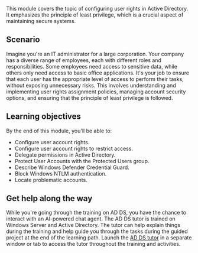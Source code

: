 This module covers the topic of configuring user rights in Active Directory. It emphasizes the principle of least privilege, which is a crucial aspect of maintaining secure systems.

## Scenario

Imagine you're an IT administrator for a large corporation. Your company has a diverse range of employees, each with different roles and responsibilities. Some employees need access to sensitive data, while others only need access to basic office applications. It's your job to ensure that each user has the appropriate level of access to perform their tasks, without exposing unnecessary risks. This involves understanding and implementing user rights assignment policies, managing account security options, and ensuring that the principle of least privilege is followed.

## Learning objectives

By the end of this module, you'll be able to:

 -  Configure user account rights.
 -  Configure user account rights to restrict access.
 -  Delegate permissions in Active Directory.
 -  Protect User Accounts with the Protected Users group.
 -  Describe Windows Defender Credential Guard.
 -  Block Windows NTLM authentication.
 -  Locate problematic accounts.

## Get help along the way

While you're going through the training on AD DS, you have the chance to interact with an AI-powered chat agent. The AD DS tutor is trained on Windows Server and Active Directory. The tutor can help explain things during the training and help guide you through the tasks during the guided project at the end of the learning path. Launch the [AD DS tutor](https://aka.ms/ADDSAppliedSkillTutor) in a separate window or tab to access the tutor throughout the training and activities.
